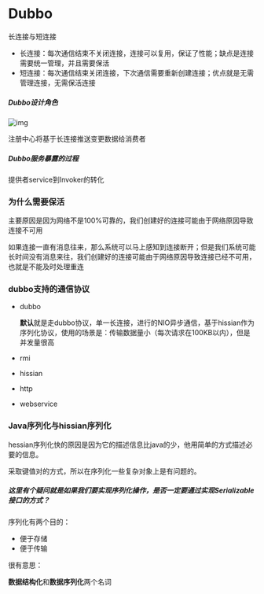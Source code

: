 # Dubbo

长连接与短连接

* 长连接：每次通信结束不关闭连接，连接可以复用，保证了性能；缺点是连接需要统一管理，并且需要保活
* 短连接：每次通信结束关闭连接，下次通信需要重新创建连接；优点就是无需管理连接，无需保活连接





##### Dubbo设计角色

![img](https://images2015.cnblogs.com/blog/524341/201604/524341-20160414132910191-1796519559.jpg)

注册中心将基于长连接推送变更数据给消费者



##### Dubbo服务暴露的过程

提供者service到Invoker的转化









### 为什么需要保活

主要原因是因为网络不是100%可靠的，我们创建好的连接可能由于网络原因导致连接不可用

如果连接一直有消息往来，那么系统可以马上感知到连接断开；但是我们系统可能长时间没有消息来往，我们创建好的连接可能由于网络原因导致连接已经不可用，也就是不能及时处理重连





### dubbo支持的通信协议

* dubbo

  <strong>默认</strong>就是走dubbo协议，单一长连接，进行的NIO异步通信，基于hissian作为序列化协议，使用的场景是：传输数据量小（每次请求在100KB以内），但是并发量很高

* rmi

* hissian

* http

* webservice





### Java序列化与hissian序列化

hessian序列化快的原因是因为它的描述信息比java的少，他用简单的方式描述必要的信息。

采取键值对的方式，所以在序列化一些复杂对象上是有问题的。



##### 这里有个疑问就是如果我们要实现序列化操作，是否一定要通过实现Serializable接口的方式？

序列化有两个目的：

* 便于存储
* 便于传输





很有意思：

<strong>数据结构化</strong>和<strong>数据序列化</strong>两个名词





